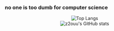### no one is too dumb for computer science

<!--
**ilp-sys/ilp-sys** is a ✨ _special_ ✨ repository because its `README.md` (this file) appears on your GitHub profile.

Here are some ideas to get you started:

- 🔭 I’m currently working on ...
- 🌱 I’m currently learning ...
- 👯 I’m looking to collaborate on ...
- 🤔 I’m looking for help with ...
- 💬 Ask me about ...
- 📫 How to reach me: ...
- 😄 Pronouns: ...
- ⚡ Fun fact: ...

-->

<div align="center">

![Top Langs](https://github-readme-stats.vercel.app/api/top-langs/?username=ilp-sys&langs_count=8&layout=compact&&theme=discord_old_blurple)  
![z2ouu's GitHub stats](https://github-readme-stats.vercel.app/api?username=ilp-sys&show_icons=true&theme=discord_old_blurple)
  
</div>



